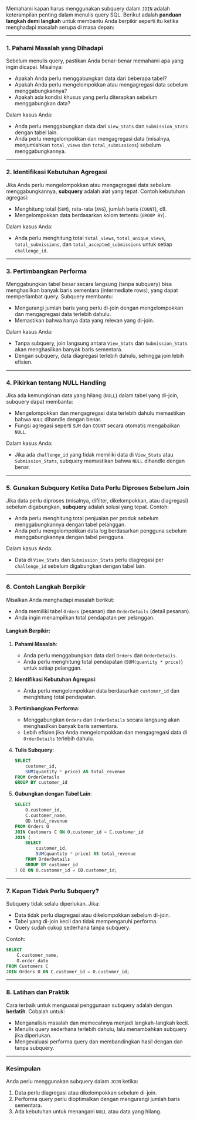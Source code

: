 Memahami kapan harus menggunakan subquery dalam `JOIN` adalah keterampilan penting dalam menulis query SQL. Berikut adalah **panduan langkah demi langkah** untuk membantu Anda berpikir seperti itu ketika menghadapi masalah serupa di masa depan:

---

### **1. Pahami Masalah yang Dihadapi**
Sebelum menulis query, pastikan Anda benar-benar memahami apa yang ingin dicapai. Misalnya:
- Apakah Anda perlu menggabungkan data dari beberapa tabel?
- Apakah Anda perlu mengelompokkan atau mengagregasi data sebelum menggabungkannya?
- Apakah ada kondisi khusus yang perlu diterapkan sebelum menggabungkan data?

Dalam kasus Anda:
- Anda perlu menggabungkan data dari `View_Stats` dan `Submission_Stats` dengan tabel lain.
- Anda perlu mengelompokkan dan mengagregasi data (misalnya, menjumlahkan `total_views` dan `total_submissions`) sebelum menggabungkannya.

---

### **2. Identifikasi Kebutuhan Agregasi**
Jika Anda perlu mengelompokkan atau mengagregasi data sebelum menggabungkannya, **subquery** adalah alat yang tepat. Contoh kebutuhan agregasi:
- Menghitung total (`SUM`), rata-rata (`AVG`), jumlah baris (`COUNT`), dll.
- Mengelompokkan data berdasarkan kolom tertentu (`GROUP BY`).

Dalam kasus Anda:
- Anda perlu menghitung total `total_views`, `total_unique_views`, `total_submissions`, dan `total_accepted_submissions` untuk setiap `challenge_id`.

---

### **3. Pertimbangkan Performa**
Menggabungkan tabel besar secara langsung (tanpa subquery) bisa menghasilkan banyak baris sementara (intermediate rows), yang dapat memperlambat query. Subquery membantu:
- Mengurangi jumlah baris yang perlu di-join dengan mengelompokkan dan mengagregasi data terlebih dahulu.
- Memastikan bahwa hanya data yang relevan yang di-join.

Dalam kasus Anda:
- Tanpa subquery, join langsung antara `View_Stats` dan `Submission_Stats` akan menghasilkan banyak baris sementara.
- Dengan subquery, data diagregasi terlebih dahulu, sehingga join lebih efisien.

---

### **4. Pikirkan tentang NULL Handling**
Jika ada kemungkinan data yang hilang (`NULL`) dalam tabel yang di-join, subquery dapat membantu:
- Mengelompokkan dan mengagregasi data terlebih dahulu memastikan bahwa `NULL` dihandle dengan benar.
- Fungsi agregasi seperti `SUM` dan `COUNT` secara otomatis mengabaikan `NULL`.

Dalam kasus Anda:
- Jika ada `challenge_id` yang tidak memiliki data di `View_Stats` atau `Submission_Stats`, subquery memastikan bahwa `NULL` dihandle dengan benar.

---

### **5. Gunakan Subquery Ketika Data Perlu Diproses Sebelum Join**
Jika data perlu diproses (misalnya, difilter, dikelompokkan, atau diagregasi) sebelum digabungkan, **subquery** adalah solusi yang tepat. Contoh:
- Anda perlu menghitung total penjualan per produk sebelum menggabungkannya dengan tabel pelanggan.
- Anda perlu mengelompokkan data log berdasarkan pengguna sebelum menggabungkannya dengan tabel pengguna.

Dalam kasus Anda:
- Data di `View_Stats` dan `Submission_Stats` perlu diagregasi per `challenge_id` sebelum digabungkan dengan tabel lain.

---

### **6. Contoh Langkah Berpikir**
Misalkan Anda menghadapi masalah berikut:
- Anda memiliki tabel `Orders` (pesanan) dan `OrderDetails` (detail pesanan).
- Anda ingin menampilkan total pendapatan per pelanggan.

#### Langkah Berpikir:
1. **Pahami Masalah**:
   - Anda perlu menggabungkan data dari `Orders` dan `OrderDetails`.
   - Anda perlu menghitung total pendapatan (`SUM(quantity * price)`) untuk setiap pelanggan.

2. **Identifikasi Kebutuhan Agregasi**:
   - Anda perlu mengelompokkan data berdasarkan `customer_id` dan menghitung total pendapatan.

3. **Pertimbangkan Performa**:
   - Menggabungkan `Orders` dan `OrderDetails` secara langsung akan menghasilkan banyak baris sementara.
   - Lebih efisien jika Anda mengelompokkan dan mengagregasi data di `OrderDetails` terlebih dahulu.

4. **Tulis Subquery**:
   ```sql
   SELECT 
       customer_id, 
       SUM(quantity * price) AS total_revenue
   FROM OrderDetails
   GROUP BY customer_id
   ```

5. **Gabungkan dengan Tabel Lain**:
   ```sql
   SELECT 
       O.customer_id, 
       C.customer_name, 
       OD.total_revenue
   FROM Orders O
   JOIN Customers C ON O.customer_id = C.customer_id
   JOIN (
       SELECT 
           customer_id, 
           SUM(quantity * price) AS total_revenue
       FROM OrderDetails
       GROUP BY customer_id
   ) OD ON O.customer_id = OD.customer_id;
   ```

---

### **7. Kapan Tidak Perlu Subquery?**
Subquery tidak selalu diperlukan. Jika:
- Data tidak perlu diagregasi atau dikelompokkan sebelum di-join.
- Tabel yang di-join kecil dan tidak mempengaruhi performa.
- Query sudah cukup sederhana tanpa subquery.

Contoh:
```sql
SELECT 
    C.customer_name, 
    O.order_date
FROM Customers C
JOIN Orders O ON C.customer_id = O.customer_id;
```

---

### **8. Latihan dan Praktik**
Cara terbaik untuk menguasai penggunaan subquery adalah dengan **berlatih**. Cobalah untuk:
- Menganalisis masalah dan memecahnya menjadi langkah-langkah kecil.
- Menulis query sederhana terlebih dahulu, lalu menambahkan subquery jika diperlukan.
- Mengevaluasi performa query dan membandingkan hasil dengan dan tanpa subquery.

---

### **Kesimpulan**
Anda perlu menggunakan subquery dalam `JOIN` ketika:
1. Data perlu diagregasi atau dikelompokkan sebelum di-join.
2. Performa query perlu dioptimalkan dengan mengurangi jumlah baris sementara.
3. Ada kebutuhan untuk menangani `NULL` atau data yang hilang.

